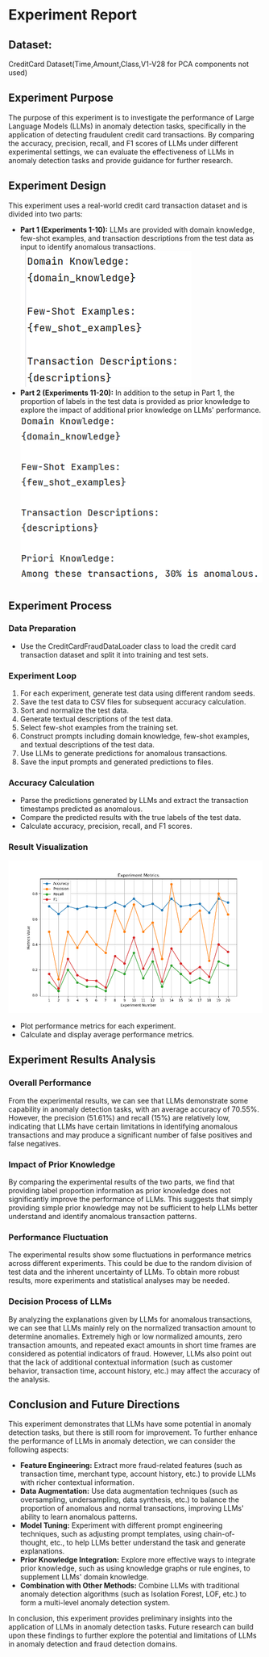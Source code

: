 # Experiment Report
## Dataset:
CreditCard Dataset(Time,Amount,Class,V1-V28 for PCA components not used)
## Experiment Purpose

The purpose of this experiment is to investigate the performance of Large Language Models (LLMs) in anomaly detection tasks, specifically in the application of detecting fraudulent credit card transactions. By comparing the accuracy, precision, recall, and F1 scores of LLMs under different experimental settings, we can evaluate the effectiveness of LLMs in anomaly detection tasks and provide guidance for further research.

## Experiment Design

This experiment uses a real-world credit card transaction dataset and is divided into two parts:

- **Part 1 (Experiments 1-10):** LLMs are provided with domain knowledge, few-shot examples, and transaction descriptions from the test data as input to identify anomalous transactions.
![img.png](prompt1.png)
- **Part 2 (Experiments 11-20):** In addition to the setup in Part 1, the proportion of labels in the test data is provided as prior knowledge to explore the impact of additional prior knowledge on LLMs' performance.
![img_1.png](prompt2.png)
## Experiment Process

### Data Preparation

- Use the CreditCardFraudDataLoader class to load the credit card transaction dataset and split it into training and test sets.

### Experiment Loop

1. For each experiment, generate test data using different random seeds.
2. Save the test data to CSV files for subsequent accuracy calculation.
3. Sort and normalize the test data.
4. Generate textual descriptions of the test data.
5. Select few-shot examples from the training set.
6. Construct prompts including domain knowledge, few-shot examples, and textual descriptions of the test data.
7. Use LLMs to generate predictions for anomalous transactions.
8. Save the input prompts and generated predictions to files.

### Accuracy Calculation

- Parse the predictions generated by LLMs and extract the transaction timestamps predicted as anomalous.
- Compare the predicted results with the true labels of the test data.
- Calculate accuracy, precision, recall, and F1 scores.

### Result Visualization
![accuracy.png](..%2F..%2FSrc%2FDataloader%2FCreditCard%2Faccuracy.png)

- Plot performance metrics for each experiment.
- Calculate and display average performance metrics.

## Experiment Results Analysis

### Overall Performance

From the experimental results, we can see that LLMs demonstrate some capability in anomaly detection tasks, with an average accuracy of 70.55%. However, the precision (51.61%) and recall (15%) are relatively low, indicating that LLMs have certain limitations in identifying anomalous transactions and may produce a significant number of false positives and false negatives.

### Impact of Prior Knowledge

By comparing the experimental results of the two parts, we find that providing label proportion information as prior knowledge does not significantly improve the performance of LLMs. This suggests that simply providing simple prior knowledge may not be sufficient to help LLMs better understand and identify anomalous transaction patterns.

### Performance Fluctuation

The experimental results show some fluctuations in performance metrics across different experiments. This could be due to the random division of test data and the inherent uncertainty of LLMs. To obtain more robust results, more experiments and statistical analyses may be needed.

### Decision Process of LLMs

By analyzing the explanations given by LLMs for anomalous transactions, we can see that LLMs mainly rely on the normalized transaction amount to determine anomalies. Extremely high or low normalized amounts, zero transaction amounts, and repeated exact amounts in short time frames are considered as potential indicators of fraud. However, LLMs also point out that the lack of additional contextual information (such as customer behavior, transaction time, account history, etc.) may affect the accuracy of the analysis.

## Conclusion and Future Directions

This experiment demonstrates that LLMs have some potential in anomaly detection tasks, but there is still room for improvement. To further enhance the performance of LLMs in anomaly detection, we can consider the following aspects:

- **Feature Engineering:** Extract more fraud-related features (such as transaction time, merchant type, account history, etc.) to provide LLMs with richer contextual information.
- **Data Augmentation:** Use data augmentation techniques (such as oversampling, undersampling, data synthesis, etc.) to balance the proportion of anomalous and normal transactions, improving LLMs' ability to learn anomalous patterns.
- **Model Tuning:** Experiment with different prompt engineering techniques, such as adjusting prompt templates, using chain-of-thought, etc., to help LLMs better understand the task and generate explanations.
- **Prior Knowledge Integration:** Explore more effective ways to integrate prior knowledge, such as using knowledge graphs or rule engines, to supplement LLMs' domain knowledge.
- **Combination with Other Methods:** Combine LLMs with traditional anomaly detection algorithms (such as Isolation Forest, LOF, etc.) to form a multi-level anomaly detection system.

In conclusion, this experiment provides preliminary insights into the application of LLMs in anomaly detection tasks. Future research can build upon these findings to further explore the potential and limitations of LLMs in anomaly detection and fraud detection domains.

